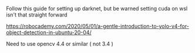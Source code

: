Follow this guide for setting up darknet, but be warned setting cuda on wsl isn't that straight forward

https://robocademy.com/2020/05/01/a-gentle-introduction-to-yolo-v4-for-object-detection-in-ubuntu-20-04/

Need to use opencv 4.4 or similar ( not 3.4 )

